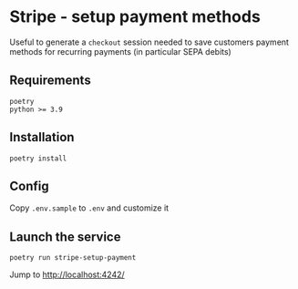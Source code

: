 # Stripe - setup payment methods

Useful to generate a `checkout` session needed to save customers payment methods for recurring payments (in particular SEPA debits)


## Requirements

    poetry
    python >= 3.9

## Installation

    poetry install

## Config

Copy `.env.sample` to `.env` and customize it

## Launch the service

    poetry run stripe-setup-payment

Jump to [http://localhost:4242/](http://localhost:4242/)